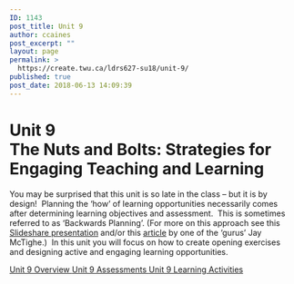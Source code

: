 ```yaml
---
ID: 1143
post_title: Unit 9
author: ccaines
post_excerpt: ""
layout: page
permalink: >
  https://create.twu.ca/ldrs627-su18/unit-9/
published: true
post_date: 2018-06-13 14:09:39
---
```

<!--themify_builder_static-->

<h1>Unit 9<br />The Nuts and Bolts: Strategies for Engaging Teaching and Learning</h1>

You may be surprised that this unit is so late in the class – but it is by design!  Planning the ‘how’ of learning opportunities necessarily comes after determining learning objectives and assessment.  This is sometimes referred to as ‘Backwards Planning’. (For more on this approach see this <a href="https://www.slideshare.net/edvainker/backwards-planning">Slideshare presentation</a> and/or this <a href="https://www.ascd.org/ASCD/pdf/books/mctighe2004_intro.pdf">article</a> by one of the ‘gurus’ Jay McTighe.)  In this unit you will focus on how to create opening exercises and designing active and engaging learning opportunities.

<a href="https://create.twu.ca/ldrs627-su18/unit-9-overview/"> Unit 9 Overview </a> <a href="https://create.twu.ca/ldrs627-su18/unit-9-topic-1/"> Unit 9 Assessments </a> <a href="https://create.twu.ca/ldrs627-su18/unit-9-learning-activities/"> Unit 9 Learning Activities </a><!--/themify_builder_static-->